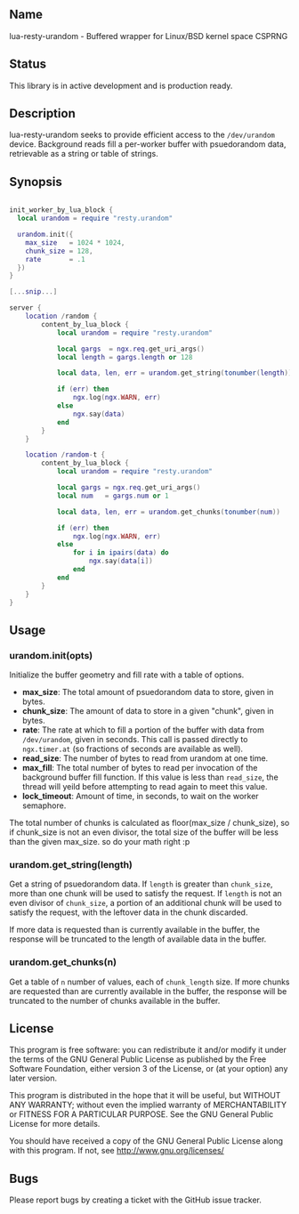 ## Name

lua-resty-urandom - Buffered wrapper for Linux/BSD kernel space CSPRNG

## Status

This library is in active development and is production ready.

## Description

lua-resty-urandom seeks to provide efficient access to the `/dev/urandom` device. Background reads fill a per-worker buffer with psuedorandom data, retrievable as a string or table of strings.

## Synopsis

```lua

init_worker_by_lua_block {
  local urandom = require "resty.urandom"

  urandom.init({
    max_size   = 1024 * 1024,
    chunk_size = 128,
    rate       = .1
  })
}

[...snip...]

server {
	location /random {
		content_by_lua_block {
			local urandom = require "resty.urandom"

			local gargs  = ngx.req.get_uri_args()
			local length = gargs.length or 128

			local data, len, err = urandom.get_string(tonumber(length))

			if (err) then
				ngx.log(ngx.WARN, err)
			else
				ngx.say(data)
			end
		}
	}

	location /random-t {
		content_by_lua_block {
			local urandom = require "resty.urandom"

			local gargs = ngx.req.get_uri_args()
			local num   = gargs.num or 1

			local data, len, err = urandom.get_chunks(tonumber(num))

			if (err) then
				ngx.log(ngx.WARN, err)
			else
				for i in ipairs(data) do
					ngx.say(data[i])
				end
			end
		}
	}
}


```

## Usage

### urandom.init(opts)

Initialize the buffer geometry and fill rate with a table of options. 

* **max_size**: The total amount of psuedorandom data to store, given in bytes.
* **chunk_size**: The amount of data to store in a given "chunk", given in bytes.
* **rate**: The rate at which to fill a portion of the buffer with data from `/dev/urandom`, given in seconds. This call is passed directly to `ngx.timer.at` (so fractions of seconds are available as well).
* **read_size**: The number of bytes to read from urandom at one time.
* **max_fill**: The total number of bytes to read per invocation of the background buffer fill function. If this value is less than `read_size`, the thread will yeild before attempting to read again to meet this value.
* **lock_timeout**: Amount of time, in seconds, to wait on the worker semaphore.

The total number of chunks is calculated as floor(max_size / chunk_size), so if chunk_size is not an even divisor, the total size of the buffer will be less than the given max_size. so do your math right :p

### urandom.get_string(length)

Get a string of psuedorandom data. If `length` is greater than `chunk_size`, more than one chunk will be used to satisfy the request. If `length` is not an even divisor of `chunk_size`, a portion of an additional chunk will be used to satisfy the request, with the leftover data in the chunk discarded.

If more data is requested than is currently available in the buffer, the response will be truncated to the length of available data in the buffer.

### urandom.get_chunks(n)

Get a table of `n` number of values, each of `chunk_length` size. If more chunks are requested than are currently available in the buffer, the response will be truncated to the number of chunks available in the buffer.

## License

This program is free software: you can redistribute it and/or modify it under the terms of the GNU General Public License as published by the Free Software Foundation, either version 3 of the License, or (at your option) any later version.

This program is distributed in the hope that it will be useful, but WITHOUT ANY WARRANTY; without even the implied warranty of MERCHANTABILITY or FITNESS FOR A PARTICULAR PURPOSE. See the GNU General Public License for more details.

You should have received a copy of the GNU General Public License along with this program. If not, see http://www.gnu.org/licenses/

## Bugs

Please report bugs by creating a ticket with the GitHub issue tracker.
